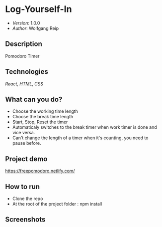 # Log-Yourself-In

* *Version*: 1.0.0
* *Author*: Wolfgang Reip

Description
----
Pomodoro Timer 

Technologies
----
*React*, *HTML*, *CSS*

What can you do?
----
* Choose the working time length
* Choose the break time length
* Start, Stop, Reset the timer
* Automaticaly switches to the break timer when work timer is done and vice versa. 
* Can't change the length of a timer when it's counting, you need to pause before. 

Project demo 
----
https://freepomodoro.netlify.com/

How to run
----

* Clone the repo
* At the root of the project folder : npm install

Screenshots
----


